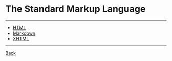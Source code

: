 # The Standard Markup Language

---

- [HTML](./TheStandardMarkup/HTML.md)
- [Markdown](./TheStandardMarkup/Markdown.md)
- [XHTML](./TheStandardMarkup/XHTML.md)

---

[Back](./../readme.md)
